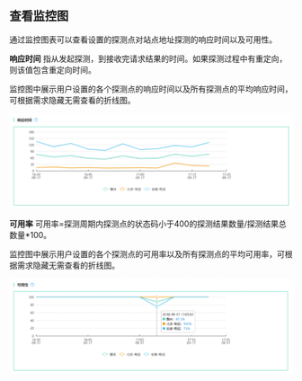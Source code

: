 ## 查看监控图
通过监控图表可以查看设置的探测点对站点地址探测的响应时间以及可用性。

**响应时间** 指从发起探测，到接收完请求结果的时间。如果探测过程中有重定向，则该值包含重定向时间。

监控图中展示用户设置的各个探测点的响应时间以及所有探测点的平均响应时间，可根据需求隐藏无需查看的折线图。

![image](https://raw.githubusercontent.com/jdcloudcom/cn/monitoring/image/Cloud-Monitor/site-monitoring/site-view.png)

**可用率**  可用率=探测周期内探测点的状态码小于400的探测结果数量/探测结果总数量*100。

监控图中展示用户设置的各个探测点的可用率以及所有探测点的平均可用率，可根据需求隐藏无需查看的折线图。

![image](https://raw.githubusercontent.com/jdcloudcom/cn/monitoring/image/Cloud-Monitor/site-monitoring/site-view2.png)
